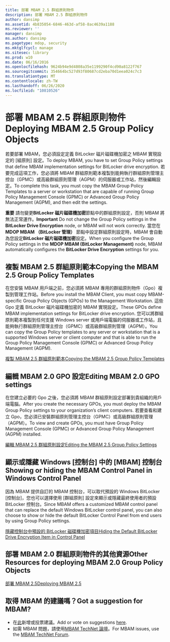 ```yaml
---
title: 部署 MBAM 2.5 群組原則物件
description: 部署 MBAM 2.5 群組原則物件
author: dansimp
ms.assetid: 4b835054-6846-463d-af58-8ac4639a1188
ms.reviewer: ''
manager: dansimp
ms.author: dansimp
ms.pagetype: mdop, security
ms.mktglfcycl: manage
ms.sitesec: library
ms.prod: w10
ms.date: 06/16/2016
ms.openlocfilehash: 9624b94e9d4808a35e1199290f4cd90a8122f767
ms.sourcegitcommit: 354664bc527d93f80687cd2eba70d1eea024c7c3
ms.translationtype: MT
ms.contentlocale: zh-TW
ms.lasthandoff: 06/26/2020
ms.locfileid: "10810526"
---
```

# <span data-ttu-id="ce014-103">部署 MBAM 2.5 群組原則物件</span><span class="sxs-lookup"><span data-stu-id="ce014-103">Deploying MBAM 2.5 Group Policy Objects</span></span>


<span data-ttu-id="ce014-104">若要部署 MBAM，您必須設定定義 BitLocker 磁片磁碟機加密之 MBAM 實現設定的 [組原則] 設定。</span><span class="sxs-lookup"><span data-stu-id="ce014-104">To deploy MBAM, you have to set Group Policy settings that define MBAM implementation settings for BitLocker drive encryption.</span></span> <span data-ttu-id="ce014-105">若要完成這項工作，您必須將 MBAM 群組原則範本複製到能夠執行群組原則管理主控台（GPMC）或高級群組原則管理（AGPM）的伺服器或工作站，然後編輯設定。</span><span class="sxs-lookup"><span data-stu-id="ce014-105">To complete this task, you must copy the MBAM Group Policy Templates to a server or workstation that are capable of running Group Policy Management Console (GPMC) or Advanced Group Policy Management (AGPM), and then edit the settings.</span></span>

<span data-ttu-id="ce014-106">**重要** 請勿變更**BitLocker 磁片磁碟機加密**節點中的群組原則設定，否則 MBAM 將無法正常運作。</span><span class="sxs-lookup"><span data-stu-id="ce014-106">**Important** Do not change the Group Policy settings in the **BitLocker Drive Encryption** node, or MBAM will not work correctly.</span></span> <span data-ttu-id="ce014-107">當您在**MDOP MBAM （BitLocker 管理）** 節點中設定群組原則設定時，MBAM 會自動為您設定**BitLocker 磁片磁碟機加密**設定。</span><span class="sxs-lookup"><span data-stu-id="ce014-107">When you configure the Group Policy settings in the **MDOP MBAM (BitLocker Management)** node, MBAM automatically configures the **BitLocker Drive Encryption** settings for you.</span></span>

 

## <span data-ttu-id="ce014-108">複製 MBAM 2.5 群組原則範本</span><span class="sxs-lookup"><span data-stu-id="ce014-108">Copying the MBAM 2.5 Group Policy Templates</span></span>


<span data-ttu-id="ce014-109">在您安裝 MBAM 用戶端之前，您必須將 MBAM 專用的群組原則物件（Gpo）複製到管理工作站。</span><span class="sxs-lookup"><span data-stu-id="ce014-109">Before you install the MBAM Client, you must copy MBAM-specific Group Policy Objects (GPOs) to the Management Workstation.</span></span> <span data-ttu-id="ce014-110">這些 Gpo 定義 BitLocker 磁片磁碟機加密的 MBAM 實現設定。</span><span class="sxs-lookup"><span data-stu-id="ce014-110">These GPOs define MBAM implementation settings for BitLocker drive encryption.</span></span> <span data-ttu-id="ce014-111">您可以將群組原則範本複製到任何支援 Windows server 或用戶端電腦的伺服器或工作站，且能夠執行群組原則管理主控台（GPMC）或高級群組原則管理（AGPM）。</span><span class="sxs-lookup"><span data-stu-id="ce014-111">You can copy the Group Policy templates to any server or workstation that is a supported Windows server or client computer and that is able to run the Group Policy Management Console (GPMC) or Advanced Group Policy Management (AGPM).</span></span>

[<span data-ttu-id="ce014-112">複製 MBAM 2.5 群組原則範本</span><span class="sxs-lookup"><span data-stu-id="ce014-112">Copying the MBAM 2.5 Group Policy Templates</span></span>](copying-the-mbam-25-group-policy-templates.md)

## <span data-ttu-id="ce014-113">編輯 MBAM 2.0 GPO 設定</span><span class="sxs-lookup"><span data-stu-id="ce014-113">Editing MBAM 2.0 GPO settings</span></span>


<span data-ttu-id="ce014-114">在您建立必要的 Gpo 之後，您必須將 MBAM 群組原則設定部署到貴組織的用戶端電腦。</span><span class="sxs-lookup"><span data-stu-id="ce014-114">After you create the necessary GPOs, you must deploy the MBAM Group Policy settings to your organization’s client computers.</span></span> <span data-ttu-id="ce014-115">若要查看和建立 Gpo，您必須已安裝群組原則管理主控台（GPMC）或高級群組原則管理（AGPM）。</span><span class="sxs-lookup"><span data-stu-id="ce014-115">To view and create GPOs, you must have Group Policy Management Console (GPMC) or Advanced Group Policy Management (AGPM) installed.</span></span>

[<span data-ttu-id="ce014-116">編輯 MBAM 2.5 群組原則設定</span><span class="sxs-lookup"><span data-stu-id="ce014-116">Editing the MBAM 2.5 Group Policy Settings</span></span>](editing-the-mbam-25-group-policy-settings.md)

## <span data-ttu-id="ce014-117">顯示或隱藏 Windows [控制台] 中的 [MBAM] 控制台</span><span class="sxs-lookup"><span data-stu-id="ce014-117">Showing or hiding the MBAM Control Panel in Windows Control Panel</span></span>


<span data-ttu-id="ce014-118">因為 MBAM 提供自訂的 MBAM 控制台，可以取代預設的 Windows BitLocker [控制台]，您也可以選擇使用 [群組原則] 設定來顯示或隱藏最終使用者的預設 BitLocker 控制台。</span><span class="sxs-lookup"><span data-stu-id="ce014-118">Since MBAM offers a customized MBAM control panel that can replace the default Windows BitLocker control panel, you can also choose to show or hide the default BitLocker Control Panel from end users by using Group Policy settings.</span></span>

[<span data-ttu-id="ce014-119">隱藏控制台中預設的 BitLocker 磁碟機加密項目</span><span class="sxs-lookup"><span data-stu-id="ce014-119">Hiding the Default BitLocker Drive Encryption Item in Control Panel</span></span>](hiding-the-default-bitlocker-drive-encryption-item-in-control-panel-mbam-25.md)

## <span data-ttu-id="ce014-120">部署 MBAM 2.0 群組原則物件的其他資源</span><span class="sxs-lookup"><span data-stu-id="ce014-120">Other Resources for deploying MBAM 2.0 Group Policy Objects</span></span>


[<span data-ttu-id="ce014-121">部署 MBAM 2.5</span><span class="sxs-lookup"><span data-stu-id="ce014-121">Deploying MBAM 2.5</span></span>](deploying-mbam-25.md)

## <span data-ttu-id="ce014-122">取得 MBAM 的建議嗎？</span><span class="sxs-lookup"><span data-stu-id="ce014-122">Got a suggestion for MBAM?</span></span>
- <span data-ttu-id="ce014-123">在[此](http://mbam.uservoice.com/forums/268571-microsoft-bitlocker-administration-and-monitoring)新增或投票建議。</span><span class="sxs-lookup"><span data-stu-id="ce014-123">Add or vote on suggestions [here](http://mbam.uservoice.com/forums/268571-microsoft-bitlocker-administration-and-monitoring).</span></span> 
- <span data-ttu-id="ce014-124">如需 MBAM 問題，請使用[MBAM TechNet 論壇](https://social.technet.microsoft.com/Forums/home?forum=mdopmbam)。</span><span class="sxs-lookup"><span data-stu-id="ce014-124">For MBAM issues, use the [MBAM TechNet Forum](https://social.technet.microsoft.com/Forums/home?forum=mdopmbam).</span></span>

 

 





